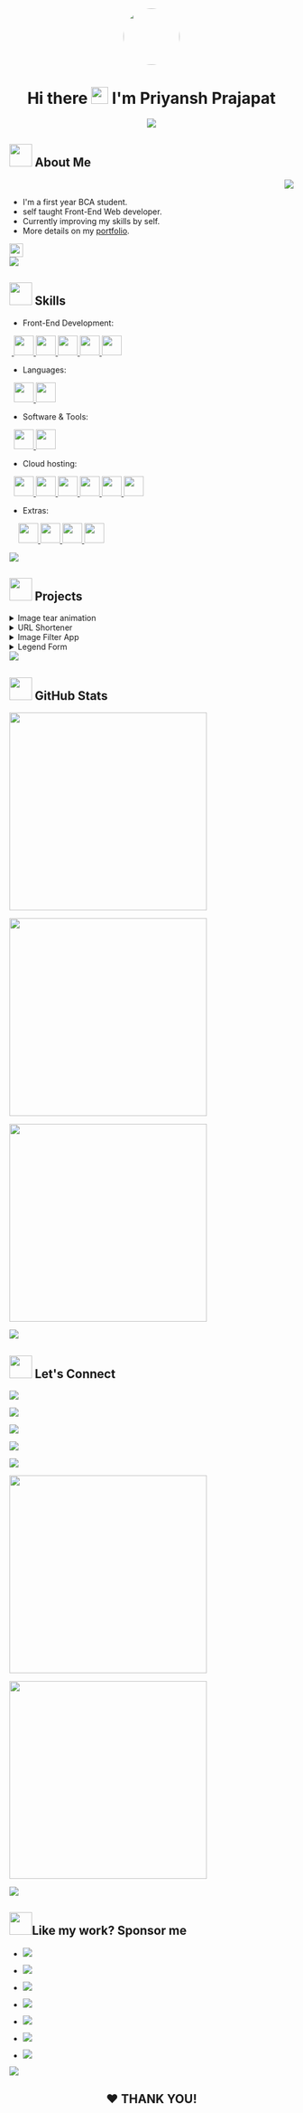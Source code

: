 <div align="center">
  <a href="https://oyepriyansh.pages.dev" target="_blank">
    <img src="https://oyepriyansh.pages.dev/pfp.png" height="100" width="100"  style="border-radius: 50%;">
  </a>
</div>
<h1 align="center"> Hi there <a href="#-hi-there--im-priyansh-prajapat-"><img src="https://oyepriyansh.pages.dev/7833685191810089554.gif" width="30px"></a> I'm Priyansh Prajapat </h1>

<p align="center"> <a href="#-hi-there--im-priyansh-prajapat-"><img src="https://oyepriyansh.pages.dev/838946.svg"></a> </p>

## <a href="#-about-me"><img src="https://oyepriyansh.pages.dev/557628352828014620.gif" width="40"></a> About Me

<picture> <a href="#-about-me"> <img align="right" src="https://oyepriyansh.pages.dev/559426961516757824.gif"></a> </picture> 

<br>

- I'm a first year BCA student.
- self taught Front-End Web developer.
- Currently improving my skills by self.
- More details on my <a href="https://oyepriyansh.pages.dev" target="_blank"> portfolio</a>.

<div>
<a href="#-about-me"><img src="https://komarev.com/ghpvc/?username=oyepriyansh&style=flat-square&color=000000" height="24px"> </a>
</div>

<a href="#-skills"> 
<img src="https://oyepriyansh.pages.dev/838764339942785051.gif"> 
</a> 

## <a href="#-skills"><img src="https://oyepriyansh.pages.dev/534756564728422850580.gif" width="40"></a> Skills


- Front-End Development:

 &nbsp;<a href="https://developer.mozilla.org/en-US/docs/Web/HTML" target="_blank"> <img src="https://oyepriyansh.pages.dev/skills/html.svg" width="35"> </a> <a href="https://developer.mozilla.org/en-US/docs/Web/CSS" target="_blank"> <img src="https://oyepriyansh.pages.dev/skills/css.svg" width="35"> </a> <a href="https://developer.mozilla.org/en-US/docs/Web/JAVASCRIPT" target="_blank"> <img src="https://oyepriyansh.pages.dev/skills/js.svg"  width="35"> </a> <a href="https://getbootstrap.com/" target="_blank"> <img src="https://oyepriyansh.pages.dev/skills/bootstrap.svg"  width="35"> </a> <a href="https://tailwindcss.com/" target="_blank"> <img src="https://oyepriyansh.pages.dev/skills/tailwind.svg"  width="35"> </a>


- Languages:

 &nbsp; <a href="https://python.org" target="_blank"> <img src="https://oyepriyansh.pages.dev/skills/py.svg" width="35"> </a> <a href="https://w3schools.com/cpp" target="_blank"> <img src="https://oyepriyansh.pages.dev/skills/cpp.svg" width="35"> </a>

  
- Software & Tools:

&nbsp; <a href="https://git-scm.com" target="_blank"> <img src="https://oyepriyansh.pages.dev/skills/git.svg" width="35"> </a> <a href="https://code.visualstudio.com" target="_blank"> <img src="https://oyepriyansh.pages.dev/skills/vscode.svg" width="35"> </a>


- Cloud hosting:

&nbsp; <a href="https://pages.github.com" target="_blank"> <img src="https://oyepriyansh.pages.dev/skills/ghpages.png" width="35"> </a> <a href="https://pages.dev" target="_blank"> <img src="https://oyepriyansh.pages.dev/skills/cloudflare.svg" width="35"> </a> <a href="https://repl.it" target="_blank"> <img src="https://oyepriyansh.pages.dev/skills/replit.svg" width="35"> </a> <a href="https://vercel.app" target="_blank"> <img src="https://oyepriyansh.pages.dev/skills/vercel.svg" width="35"> </a> <a href="https://netlify.app" target="_blank"> <img src="https://oyepriyansh.pages.dev/skills/netlify.svg" width="35"> </a> <a href="https://heroku.com" target="_blank"> <img src="https://oyepriyansh.pages.dev/skills/heroku.svg" width="35"> </a>

- Extras:

&nbsp; &nbsp; <a href="https://mongodb.com" target="_blank"> <img src="https://oyepriyansh.pages.dev/skills/mongodb.svg" width="35"> </a>
 <a href="https://www.markdownguide.org/getting-started" target="_blank"> <img src="https://oyepriyansh.pages.dev/skills/md.svg" width="35"> </a> <a href="https://ubuntu.com" target="_blank"> <img src="https://oyepriyansh.pages.dev/skills/ubuntu.svg" width="35"> </a>  <a href="https://www.microsoft.com/en-in/windows" target="_blank"> <img src="https://oyepriyansh.pages.dev/skills/windows.png" width="35"> </a>

<a href="#-projects"> 
<img src="https://oyepriyansh.pages.dev/838764339942785051.gif"> 
</a> 

## <a href="#-projects"><img src="https://oyepriyansh.pages.dev/745716128281657445.gif" width="40"></a> Projects

<details>
  <summary> Image tear animation </summary>
  <br>

- <a href="https://oyepriyansh.github.io/image-tear-animation"><img src="https://oyepriyansh.pages.dev/5594269661517571.svg"></a>
- <a href="https://www.youtube.com/shorts/LD_lKVquclw"><img src="https://oyepriyansh.pages.dev/8850493629363773842.svg"></a>
- <a href="https://github.com/oyepriyansh/image-tear-animation"><img src="https://oyepriyansh.pages.dev/5594269661517572.svg"></a>
  
</details>

<details>
  <summary> URL Shortener </summary>
  <br>

- <a href="https://url.priyansh.app"><img src="https://oyepriyansh.pages.dev/5594269661517571.svg"></a> 
- <a href="https://github.com/oyepriyansh/url-shortener"><img src="https://oyepriyansh.pages.dev/5594269661517572.svg"></a>
  
</details>

<details>
  <summary> Image Filter App  </summary>
  <br>
  
- <a href="https://oyepriyansh.github.io/image-filter-app"><img src="https://oyepriyansh.pages.dev/5594269661517571.svg"></a>
- <a href="https://youtube.com/shorts/bgAUrcPo3YY"><img src="https://oyepriyansh.pages.dev/8850493629363773842.svg"></a>
- <a href="https://github.com/oyepriyansh/image-filter-app/"><img src="https://oyepriyansh.pages.dev/5594269661517572.svg"></a>
  
</details>

<details>
  <summary> Legend Form</summary>
  <br>
  
- <a href="https://oyepriyansh.github.io/legend-form"><img src="https://oyepriyansh.pages.dev/5594269661517571.svg"></a>
- <a href="https://www.youtube.com/shorts/2QzUf5-75r4"><img src="https://oyepriyansh.pages.dev/8850493629363773842.svg"></a>
- <a href="https://github.com/oyepriyansh/legend-form"><img src="https://oyepriyansh.pages.dev/5594269661517572.svg"></a>
  
</details>

<a href="#-github-stats"> 
<img src="https://oyepriyansh.pages.dev/838764339942785051.gif"> 
</a> 

## <a href="#-github-stats"><img src="https://oyepriyansh.pages.dev/526015297887404052.gif" width="40"></a> GitHub Stats
<a href="#-github-stats">

<a href="#-github-stats"> <img src="https://oye-priyansh.pages.dev/github_stats.svg" width="350px"> </a> 

<a href="#-github-stats"> <img src="https://github-readme-stats.vercel.app/api/top-langs/?username=oyepriyansh&layout=compact&theme=radical" width="350px"> </a> 

<!-- 
<a href="#-github-stats"> <img src="https://github-readme-stats.vercel.app/api?username=oyepriyansh&count_private=true&include_all_commits=true&hide=contribs&show_icons=true&theme=radical" width="350px"> </a>  
-->

<a href="#-github-stats"> <img src="https://streak-stats.demolab.com?user=oyepriyansh&amp;theme=radical&amp;border_radius=5&amp;fire=FF0000&amp;sideLabels=FFFFFF" width="350px"> </a> 

<a href="#-lets-connect"> 
<img src="https://oyepriyansh.pages.dev/838764339942785051.gif"> 
</a> 

## <a href="#-lets-connect"><img src="https://oyepriyansh.pages.dev/526015297887404053.gif" width="40"></a> Let's Connect 

<a href="https://instagram.com/oyepriyansh" target="_blank"> <img src="https://oyepriyansh.pages.dev/8531582654662574481.svg"> </a>

<a href="https://twitter.com/oyepriyansh" target="_blank"> <img src="https://oyepriyansh.pages.dev/8531582654662574482.svg"> </a>

<a href="https://youtube.com/@oyepriyansh" target="_blank"> <img src="https://oyepriyansh.pages.dev/8531582654662574483.svg"> </a>

<a href="https://linkedin.com/in/oyepriyansh" target="_blank"> <img src="https://oyepriyansh.pages.dev/4582284679828558.svg"> </a>

<a href="mailto:hi@priyansh.app" target="_blank"> <img src="https://oyepriyansh.pages.dev/8531582654662574484.svg"> </a>

<a href="https://discord.com/users/838764339942785051" target="_blank"> <img src="https://discord.c99.nl/widget/theme-2/838764339942785051.png" width="350px"> </a>

<a href="https://discord.com/invite/AeAjegXn6D" target="_blank"><img src="https://invidget.switchblade.xyz/AeAjegXn6D" width="350px"> 

<a href="#like-my-work-sponsor-me"> <img src="https://oyepriyansh.pages.dev/838764339942785051.gif"> </a>

## <a href="#like-my-work-sponsor-me"><img src="https://oyepriyansh.pages.dev/918555162522583050.gif" width="40"></a>Like my work? Sponsor me

- <a href="https://github.com/sponsors/oyepriyansh" target="_blank"><img src="https://oyepriyansh.pages.dev/2740203457350205452.svg"> 

- <a href="https://oyepriyansh.pages.dev/upi"><img src="https://oyepriyansh.pages.dev/2740203457350205458.svg"> 

- <a href="https://buymeacoffee.com/oyepriyansh" target="_blank"><img src="https://oyepriyansh.pages.dev/2740203457350205453.svg">

- <a href="https://ko-fi.com/oyepriyansh" target="_blank"><img src="https://oyepriyansh.pages.dev/2740203457350205454.svg"> 

- <a href="https://giftapp.com/priyansh" target="_blank"><img src="https://oyepriyansh.pages.dev/2740203457350205450.svg"> 

- <a href="https://www.paypal.com/paypalme/oyepriyansh" target="_blank"><img src="https://oyepriyansh.pages.dev/2740203457350205455.svg"> 

- <a href="https://patreon.com/oyepriyansh" target="_blank"><img src="https://oyepriyansh.pages.dev/2740203457350205457.svg"> 

<a href="#--thank-you"> <img src="https://oyepriyansh.pages.dev/838764339942785051.gif"> </a>

<h2 align="center"> ❤ THANK YOU!</h2>
